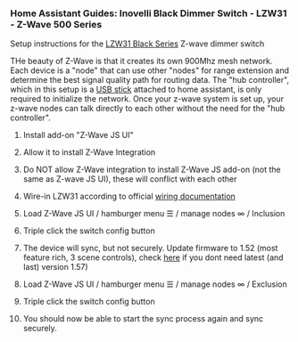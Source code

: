 ### Home Assistant Guides: Inovelli Black Dimmer Switch - LZW31 - Z-Wave 500 Series

Setup instructions for the [LZW31 Black Series](https://help.inovelli.com/en/collections/5651190-black-series-dimmer-switch) Z-wave dimmer switch

THe beauty of Z-Wave is that it creates its own 900Mhz mesh network. Each device is a "node" that can use other "nodes" for range extension and determine the best signal quality path for routing data. The "hub controller", which in this setup is a [USB stick](https://www.getzooz.com/zooz-zst39-z-wave-long-range-usb-stick/) attached to home assistant, is only required to initialize the network. Once your z-wave system is set up, your z-wave nodes can talk directly to each other without the need for the "hub controller". 

1. Install add-on "Z-Wave JS UI"
2. Allow it to install Z-Wave Integration
3. Do NOT allow Z-Wave integration to install Z-Wave JS add-on (not the same as Z-wave JS UI), these will conflict with each other


   

5.  Wire-in LZW31 according to official [wiring documentation](https://help.inovelli.com/en/articles/8478836-black-series-dimmer-switch-wiring-schematics)
6.  Load Z-Wave JS UI / hamburger menu ☰ / manage nodes ∞ / Inclusion
7.  Triple click the switch config button
8.  The device will sync, but not securely. Update firmware to 1.52 (most feature rich, 3 scene controls), check [here](https://help.inovelli.com/en/articles/8506118-black-series-dimmer-switch-firmware-changelog) if you dont need latest (and last) version 1.57)
9.  Load Z-Wave JS UI / hamburger menu ☰ / manage nodes ∞ / Exclusion
10.  Triple click the switch config button
11.  You should now be able to start the sync process again and sync securely.
